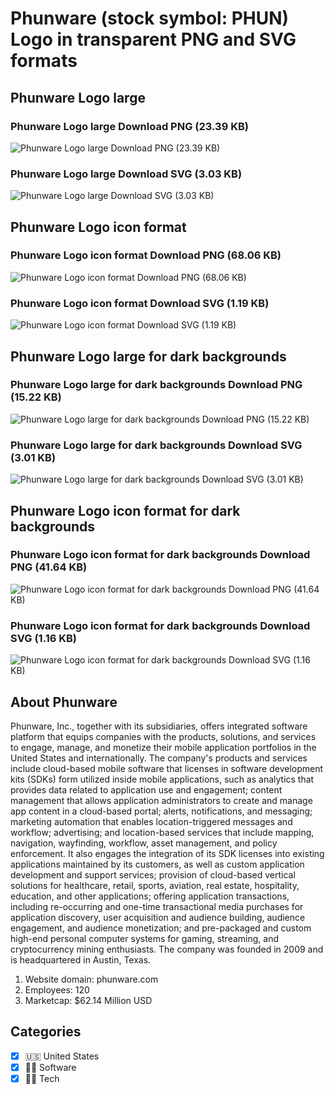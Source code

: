 # Phunware (stock symbol: PHUN) Logo in transparent PNG and SVG formats

## Phunware Logo large

### Phunware Logo large Download PNG (23.39 KB)

![Phunware Logo large Download PNG (23.39 KB)](/img/orig/PHUN_BIG-93aa9e45.png)

### Phunware Logo large Download SVG (3.03 KB)

![Phunware Logo large Download SVG (3.03 KB)](/img/orig/PHUN_BIG-1d7aa19f.svg)

## Phunware Logo icon format

### Phunware Logo icon format Download PNG (68.06 KB)

![Phunware Logo icon format Download PNG (68.06 KB)](/img/orig/PHUN-c86f67ba.png)

### Phunware Logo icon format Download SVG (1.19 KB)

![Phunware Logo icon format Download SVG (1.19 KB)](/img/orig/PHUN-0d5b38d1.svg)

## Phunware Logo large for dark backgrounds

### Phunware Logo large for dark backgrounds Download PNG (15.22 KB)

![Phunware Logo large for dark backgrounds Download PNG (15.22 KB)](/img/orig/PHUN_BIG.D-78ebf44b.png)

### Phunware Logo large for dark backgrounds Download SVG (3.01 KB)

![Phunware Logo large for dark backgrounds Download SVG (3.01 KB)](/img/orig/PHUN_BIG.D-d5ff637e.svg)

## Phunware Logo icon format for dark backgrounds

### Phunware Logo icon format for dark backgrounds Download PNG (41.64 KB)

![Phunware Logo icon format for dark backgrounds Download PNG (41.64 KB)](/img/orig/PHUN.D-adcdc22d.png)

### Phunware Logo icon format for dark backgrounds Download SVG (1.16 KB)

![Phunware Logo icon format for dark backgrounds Download SVG (1.16 KB)](/img/orig/PHUN.D-4cb21811.svg)

## About Phunware

Phunware, Inc., together with its subsidiaries, offers integrated software platform that equips companies with the products, solutions, and services to engage, manage, and monetize their mobile application portfolios in the United States and internationally. The company's products and services include cloud-based mobile software that licenses in software development kits (SDKs) form utilized inside mobile applications, such as analytics that provides data related to application use and engagement; content management that allows application administrators to create and manage app content in a cloud-based portal; alerts, notifications, and messaging; marketing automation that enables location-triggered messages and workflow; advertising; and location-based services that include mapping, navigation, wayfinding, workflow, asset management, and policy enforcement. It also engages the integration of its SDK licenses into existing applications maintained by its customers, as well as custom application development and support services; provision of cloud-based vertical solutions for healthcare, retail, sports, aviation, real estate, hospitality, education, and other applications; offering application transactions, including re-occurring and one-time transactional media purchases for application discovery, user acquisition and audience building, audience engagement, and audience monetization; and pre-packaged and custom high-end personal computer systems for gaming, streaming, and cryptocurrency mining enthusiasts. The company was founded in 2009 and is headquartered in Austin, Texas.

1. Website domain: phunware.com
2. Employees: 120
3. Marketcap: $62.14 Million USD


## Categories
- [x] 🇺🇸 United States
- [x] 👨‍💻 Software
- [x] 👩‍💻 Tech
